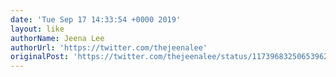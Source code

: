 ```yaml
---
date: 'Tue Sep 17 14:33:54 +0000 2019'
layout: like
authorName: Jeena Lee
authorUrl: 'https://twitter.com/thejeenalee'
originalPost: 'https://twitter.com/thejeenalee/status/1173968325065396224'
---
```

